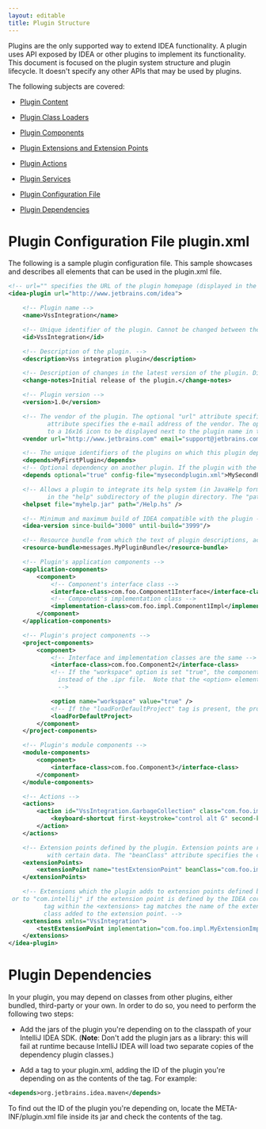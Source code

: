 ```yaml
---
layout: editable
title: Plugin Structure
---
```


<!--
INITIAL_SOURCE https://confluence.jetbrains.com/display/IDEADEV/IntelliJ+IDEA+Plugin+Structure
-->



Plugins are the only supported way to extend IDEA functionality.
A plugin uses API exposed by IDEA or other plugins to implement its functionality.
This document is focused on the plugin system structure and plugin lifecycle.
It doesn't specify any other APIs that may be used by plugins.

The following subjects are covered:
<!--TODO Links from TOC to certain parts of the document-->

* [Plugin Content](plugin_content.html)

* [Plugin Class Loaders](plugin_class_loaders.html)

* [Plugin Components](plugin_components.html)

* [Plugin Extensions and Extension Points](plugin_extensions_and_extension_points.html)

* [Plugin Actions](plugin_actions.html)

* [Plugin Services](plugin_services.html)

* [Plugin Configuration File](TODO)

* [Plugin Dependencies](TODO)

# Plugin Configuration File plugin.xml

The following is a sample plugin configuration file.
This sample showcases and describes all elements that can be used in the plugin.xml file.

```xml
<!-- url="" specifies the URL of the plugin homepage (displayed in the Welcome Screen and in "Plugins" settings dialog) -->
<idea-plugin url="http://www.jetbrains.com/idea">

    <!-- Plugin name -->
    <name>VssIntegration</name>

    <!-- Unique identifier of the plugin. Cannot be changed between the plugin versions. If not specified, assumed to be equal to <name>. -->
    <id>VssIntegration</id>

    <!-- Description of the plugin. -->
    <description>Vss integration plugin</description>

    <!-- Description of changes in the latest version of the plugin. Displayed in the "Plugins" settings dialog and in the plugin repository Web interface. -->
    <change-notes>Initial release of the plugin.</change-notes>

    <!-- Plugin version -->
    <version>1.0</version>

    <!-- The vendor of the plugin. The optional "url" attribute specifies the URL of the vendor homepage. The optional "email"
           attribute specifies the e-mail address of the vendor. The optional "logo" attribute specifies the path within the plugin JAR
           to a 16x16 icon to be displayed next to the plugin name in the welcome screen.   -->
    <vendor url="http://www.jetbrains.com" email="support@jetbrains.com" logo="icons/plugin.png">Foo Inc.</vendor>

    <!-- The unique identifiers of the plugins on which this plugin depends. -->
    <depends>MyFirstPlugin</depends>
    <!-- Optional dependency on another plugin. If the plugin with the "MySecondPlugin" ID is installed, the contents of mysecondplugin.xml (the format of this file conforms to the format of plugin.xml) will be loaded. -->
    <depends optional="true" config-file="mysecondplugin.xml">MySecondPlugin</depends>

    <!-- Allows a plugin to integrate its help system (in JavaHelp format) with the IDEA help system. The "file" attribute specifies the name of the JAR file
           in the "help" subdirectory of the plugin directory. The "path" attribute specifies the name of the helpset file within the JAR file.-->
    <helpset file="myhelp.jar" path="/Help.hs" />

    <!-- Minimum and maximum build of IDEA compatible with the plugin -->
    <idea-version since-build="3000" until-build="3999"/>

    <!-- Resource bundle from which the text of plugin descriptions, action names and etc. will be loaded -->
    <resource-bundle>messages.MyPluginBundle</resource-bundle>

    <!-- Plugin's application components -->
    <application-components>
        <component>
            <!-- Component's interface class -->
            <interface-class>com.foo.Component1Interface</interface-class>
            <!-- Component's implementation class -->
            <implementation-class>com.foo.impl.Component1Impl</implementation-class>
        </component>
    </application-components>

    <!-- Plugin's project components -->
    <project-components>
        <component>
            <!-- Interface and implementation classes are the same -->
            <interface-class>com.foo.Component2</interface-class>
            <!-- If the "workspace" option is set "true", the component saves its state to the .iws file
              instead of the .ipr file.  Note that the <option> element is used only if the component implements the JDOMExternalizable interface. Otherwise, the use of the <option> element takes no effect.
              -->

            <option name="workspace" value="true" />
            <!-- If the "loadForDefaultProject" tag is present, the project component is instantiated also for the default project. -->
            <loadForDefaultProject>
        </component>
    </project-components>

    <!-- Plugin's module components -->
    <module-components>
        <component>
            <interface-class>com.foo.Component3</interface-class>
        </component>
    </module-components>

    <!-- Actions -->
    <actions>
        <action id="VssIntegration.GarbageCollection" class="com.foo.impl.CollectGarbage" text="Collect _Garbage" description="Run garbage collector">
            <keyboard-shortcut first-keystroke="control alt G" second-keystroke="C" keymap="$default"/>
        </action>
    </actions>

    <!-- Extension points defined by the plugin. Extension points are registered by a plugin so that other plugins can provide this plugin
           with certain data. The "beanClass" attribute specifies the class the implementations of which can be used for the extension point. -->
    <extensionPoints>
        <extensionPoint name="testExtensionPoint" beanClass="com.foo.impl.MyExtensionBean"/>
    </extensionPoints>

    <!-- Extensions which the plugin adds to extension points defined by the IDEA core or by other plugins.      The "defaultExtensionNs " attribute must be set to the ID of the plugin defining the extension point,
 or to "com.intellij" if the extension point is defined by the IDEA core. The name of the
          tag within the <extensions> tag matches the name of the extension point, and the "implementation" class specifies the name of the
          class added to the extension point. -->
    <extensions xmlns="VssIntegration">
        <testExtensionPoint implementation="com.foo.impl.MyExtensionImpl"/>
    </extensions>
</idea-plugin>
```

# Plugin Dependencies

In your plugin, you may depend on classes from other plugins, either bundled, third-party or your own. 
In order to do so, you need to perform the following two steps:

*  Add the jars of the plugin you're depending on to the classpath of your IntelliJ IDEA SDK.
(**Note**: Don't add the plugin jars as a library: this will fail at runtime because IntelliJ IDEA will load two separate copies of the dependency plugin classes.)

*  Add a <depends> tag to your plugin.xml, adding the ID of the plugin you're depending on as the contents of the tag.
For example: 

```xml
<depends>org.jetbrains.idea.maven</depends>
```

To find out the ID of the plugin you're depending on, locate the META-INF/plugin.xml file inside its jar and check the contents of the <id> tag.
